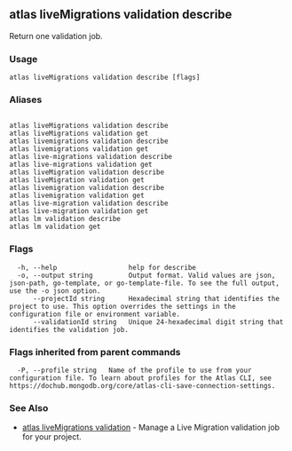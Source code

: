 ## atlas liveMigrations validation describe

Return one validation job.


### Usage
```
atlas liveMigrations validation describe [flags]
```

### Aliases
```

atlas liveMigrations validation describe
atlas liveMigrations validation get
atlas livemigrations validation describe
atlas livemigrations validation get
atlas live-migrations validation describe
atlas live-migrations validation get
atlas liveMigration validation describe
atlas liveMigration validation get
atlas livemigration validation describe
atlas livemigration validation get
atlas live-migration validation describe
atlas live-migration validation get
atlas lm validation describe
atlas lm validation get
```



### Flags

```
  -h, --help                  help for describe
  -o, --output string         Output format. Valid values are json, json-path, go-template, or go-template-file. To see the full output, use the -o json option.
      --projectId string      Hexadecimal string that identifies the project to use. This option overrides the settings in the configuration file or environment variable.
      --validationId string   Unique 24-hexadecimal digit string that identifies the validation job.

```


### Flags inherited from parent commands

```
  -P, --profile string   Name of the profile to use from your configuration file. To learn about profiles for the Atlas CLI, see https://dochub.mongodb.org/core/atlas-cli-save-connection-settings.

```

### See Also


* [atlas liveMigrations validation](atlas_liveMigrations_validation.md)	- Manage a Live Migration validation job for your project.



